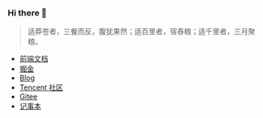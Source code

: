 ### Hi there 👋

> 适莽苍者，三餐而反，腹犹果然；适百里者，宿舂粮；适千里者，三月聚粮。

* [前端文档](https://github.com/biugle/web-docs/)
* [掘金](https://juejin.cn/user/2841612513448206)
* [Blog](https://a.biugle.cn/)
* [Tencent 社区](https://cloud.tencent.com/developer/column/101457)
* [Gitee](https://gitee.com/doubleam)
* [记事本](data:text/html;base64,PGh0bWwgY29udGVudGVkaXRhYmxlPmVkaXQgaGVyZTwvaHRtbD4=)

<!--
**pandaoh/pandaoh** is a ✨ _special_ ✨ repository because its `README.md` (this file) appears on your GitHub profile.

Here are some ideas to get you started:

- 🔭 I’m currently working on ...
- 🌱 I’m currently learning ...
- 👯 I’m looking to collaborate on ...
- 🤔 I’m looking for help with ...
- 💬 Ask me about ...
- 📫 How to reach me: ...
- 😄 Pronouns: ...
- ⚡ Fun fact: ...
-->
